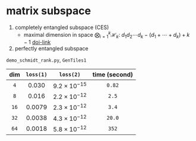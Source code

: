 # matrix subspace

1. completely entangled subspace (CES)
   * maximal dimension in space $\bigotimes_{i=1}^{k}\mathcal{H}_k$: $d_1d_2\cdots d_k-(d_1+\cdots+d_k)+k-1$ [doi-link](https://doi.org/10.1007/BF02829441)
2. perfectly entangled subspace

`demo_schmidt_rank.py`, `GenTiles1`

| dim | `loss(1)` | `loss(2)` | time (second) |
| :-: | :-: | :-: | :-: |
| `4` | $0.030$ | $9.2\times 10^{-15}$ | `0.82` |
| `8` | $0.016$ | $2.2\times 10^{-12}$ | `2.5` |
| `16` | $0.0079$ | $2.3\times 10^{-12}$ | `3.4` |
| `32` | $0.0038$ | $4.3\times 10^{-12}$ | `20.0` |
| `64` | $0.0018$ | $5.8\times 10^{-12}$ | `352` |
